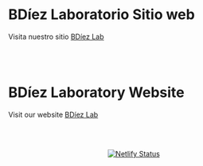 # BDíez Laboratorio Sitio web

Visita nuestro sitio [BDíez Lab](https://bdiezlab.netlify.app)

<br><br>

# BDíez Laboratory Website
Visit our website [BDíez Lab](https://bdiezlab.netlify.app)

<br><br>

<div align="center">

[![Netlify Status](https://api.netlify.com/api/v1/badges/d2485702-db4f-4725-8c44-adcb4b65f767/deploy-status)](https://app.netlify.com/sites/bdiezlab/deploys)

</div>